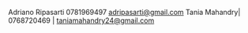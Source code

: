 Adriano Ripasarti    0781969497  adripasarti@gmail.com
Tania Mahandry| 0768720469 | taniamahandry24@gmail.com